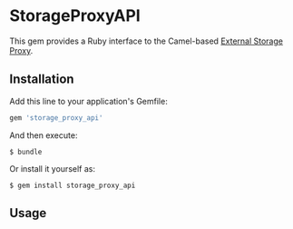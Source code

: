 # StorageProxyAPI

This gem provides a Ruby interface to the Camel-based [External Storage Proxy](https://github.com/samvera-labs/samvera-external_storage).

## Installation

Add this line to your application's Gemfile:

```ruby
gem 'storage_proxy_api'
```

And then execute:

    $ bundle

Or install it yourself as:

    $ gem install storage_proxy_api

## Usage


